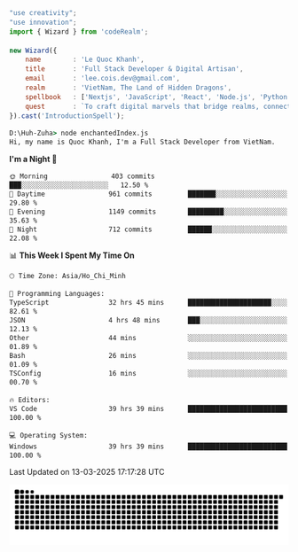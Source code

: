 <!--x axis divider-->

```js 
"use creativity";
"use innovation";
import { Wizard } from 'codeRealm';

new Wizard({
    name        : 'Le Quoc Khanh',
    title       : 'Full Stack Developer & Digital Artisan',
    email       : 'lee.cois.dev@gmail.com',
    realm       : 'VietNam, The Land of Hidden Dragons',
    spellbook   : ['Nextjs', 'JavaScript', 'React', 'Node.js', 'Python', 'Django', 'Cloud Services'],
    quest       : `To craft digital marvels that bridge realms, connect cultures, and bring imagination to life.`,
}).cast('IntroductionSpell');
```

```cmd
D:\Huh-Zuha> node enchantedIndex.js
Hi, my name is Quoc Khanh, I'm a Full Stack Developer from VietNam.
```
<!--START_SECTION:waka-->
**I'm a Night 🦉** 

```text
🌞 Morning                403 commits         ███░░░░░░░░░░░░░░░░░░░░░░   12.50 % 
🌆 Daytime                961 commits         ███████░░░░░░░░░░░░░░░░░░   29.80 % 
🌃 Evening                1149 commits        █████████░░░░░░░░░░░░░░░░   35.63 % 
🌙 Night                  712 commits         ██████░░░░░░░░░░░░░░░░░░░   22.08 % 
```


📊 **This Week I Spent My Time On** 

```text
🕑︎ Time Zone: Asia/Ho_Chi_Minh

💬 Programming Languages: 
TypeScript               32 hrs 45 mins      █████████████████████░░░░   82.61 % 
JSON                     4 hrs 48 mins       ███░░░░░░░░░░░░░░░░░░░░░░   12.13 % 
Other                    44 mins             ░░░░░░░░░░░░░░░░░░░░░░░░░   01.89 % 
Bash                     26 mins             ░░░░░░░░░░░░░░░░░░░░░░░░░   01.09 % 
TSConfig                 16 mins             ░░░░░░░░░░░░░░░░░░░░░░░░░   00.70 % 

🔥 Editors: 
VS Code                  39 hrs 39 mins      █████████████████████████   100.00 % 

💻 Operating System: 
Windows                  39 hrs 39 mins      █████████████████████████   100.00 % 
```


 Last Updated on 13-03-2025 17:17:28 UTC
<!--END_SECTION:waka-->
<picture>
  <source media="(prefers-color-scheme: dark)" srcset="https://raw.githubusercontent.com/leecois/leecois/output/github-contribution-grid-snake-dark.svg">
  <source media="(prefers-color-scheme: light)" srcset="https://raw.githubusercontent.com/leecois/leecois/output/github-contribution-grid-snake.svg">
  <img alt="github contribution grid snake animation" src="https://raw.githubusercontent.com/leecois/leecois/output/github-contribution-grid-snake.svg">
</picture>
